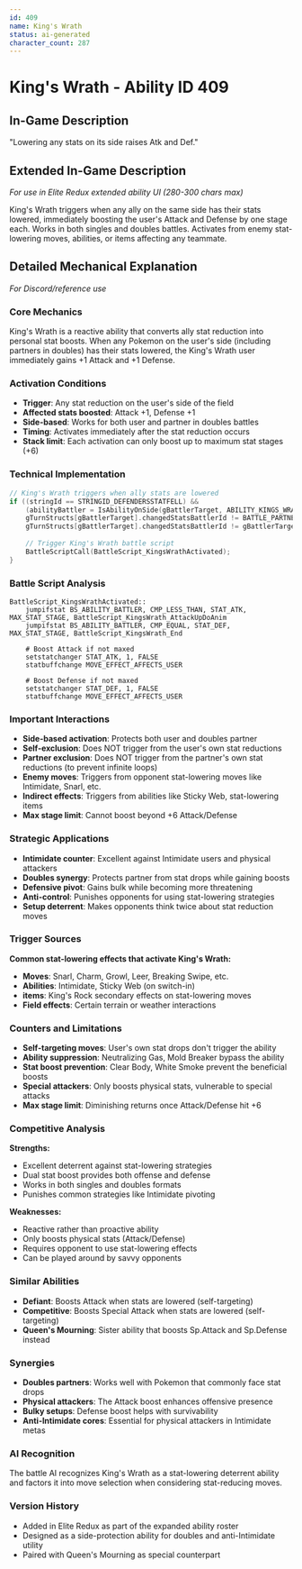 ```yaml
---
id: 409
name: King's Wrath
status: ai-generated
character_count: 287
---
```


# King's Wrath - Ability ID 409

## In-Game Description
"Lowering any stats on its side raises Atk and Def."

## Extended In-Game Description
*For use in Elite Redux extended ability UI (280-300 chars max)*

King's Wrath triggers when any ally on the same side has their stats lowered, immediately boosting the user's Attack and Defense by one stage each. Works in both singles and doubles battles. Activates from enemy stat-lowering moves, abilities, or items affecting any teammate.

## Detailed Mechanical Explanation
*For Discord/reference use*

### Core Mechanics
King's Wrath is a reactive ability that converts ally stat reduction into personal stat boosts. When any Pokemon on the user's side (including partners in doubles) has their stats lowered, the King's Wrath user immediately gains +1 Attack and +1 Defense.

### Activation Conditions
- **Trigger**: Any stat reduction on the user's side of the field
- **Affected stats boosted**: Attack +1, Defense +1
- **Side-based**: Works for both user and partner in doubles battles
- **Timing**: Activates immediately after the stat reduction occurs
- **Stack limit**: Each activation can only boost up to maximum stat stages (+6)

### Technical Implementation
```c
// King's Wrath triggers when ally stats are lowered
if ((stringId == STRINGID_DEFENDERSSTATFELL) && 
    (abilityBattler = IsAbilityOnSide(gBattlerTarget, ABILITY_KINGS_WRATH)) &&
    gTurnStructs[gBattlerTarget].changedStatsBattlerId != BATTLE_PARTNER(gBattlerTarget) &&
    gTurnStructs[gBattlerTarget].changedStatsBattlerId != gBattlerTarget) {
    
    // Trigger King's Wrath battle script
    BattleScriptCall(BattleScript_KingsWrathActivated);
}
```

### Battle Script Analysis
```assembly
BattleScript_KingsWrathActivated::
    jumpifstat BS_ABILITY_BATTLER, CMP_LESS_THAN, STAT_ATK, MAX_STAT_STAGE, BattleScript_KingsWrath_AttackUpDoAnim
    jumpifstat BS_ABILITY_BATTLER, CMP_EQUAL, STAT_DEF, MAX_STAT_STAGE, BattleScript_KingsWrath_End
    
    # Boost Attack if not maxed
    setstatchanger STAT_ATK, 1, FALSE
    statbuffchange MOVE_EFFECT_AFFECTS_USER
    
    # Boost Defense if not maxed  
    setstatchanger STAT_DEF, 1, FALSE
    statbuffchange MOVE_EFFECT_AFFECTS_USER
```

### Important Interactions
- **Side-based activation**: Protects both user and doubles partner
- **Self-exclusion**: Does NOT trigger from the user's own stat reductions
- **Partner exclusion**: Does NOT trigger from the partner's own stat reductions (to prevent infinite loops)
- **Enemy moves**: Triggers from opponent stat-lowering moves like Intimidate, Snarl, etc.
- **Indirect effects**: Triggers from abilities like Sticky Web, stat-lowering items
- **Max stage limit**: Cannot boost beyond +6 Attack/Defense

### Strategic Applications
- **Intimidate counter**: Excellent against Intimidate users and physical attackers
- **Doubles synergy**: Protects partner from stat drops while gaining boosts
- **Defensive pivot**: Gains bulk while becoming more threatening
- **Anti-control**: Punishes opponents for using stat-lowering strategies
- **Setup deterrent**: Makes opponents think twice about stat reduction moves

### Trigger Sources
**Common stat-lowering effects that activate King's Wrath:**
- **Moves**: Snarl, Charm, Growl, Leer, Breaking Swipe, etc.
- **Abilities**: Intimidate, Sticky Web (on switch-in)
- **items**: King's Rock secondary effects on stat-lowering moves
- **Field effects**: Certain terrain or weather interactions

### Counters and Limitations
- **Self-targeting moves**: User's own stat drops don't trigger the ability
- **Ability suppression**: Neutralizing Gas, Mold Breaker bypass the ability
- **Stat boost prevention**: Clear Body, White Smoke prevent the beneficial boosts
- **Special attackers**: Only boosts physical stats, vulnerable to special attacks
- **Max stage limit**: Diminishing returns once Attack/Defense hit +6

### Competitive Analysis
**Strengths:**
- Excellent deterrent against stat-lowering strategies
- Dual stat boost provides both offense and defense
- Works in both singles and doubles formats
- Punishes common strategies like Intimidate pivoting

**Weaknesses:**
- Reactive rather than proactive ability
- Only boosts physical stats (Attack/Defense)
- Requires opponent to use stat-lowering effects
- Can be played around by savvy opponents

### Similar Abilities
- **Defiant**: Boosts Attack when stats are lowered (self-targeting)
- **Competitive**: Boosts Special Attack when stats are lowered (self-targeting)  
- **Queen's Mourning**: Sister ability that boosts Sp.Attack and Sp.Defense instead

### Synergies
- **Doubles partners**: Works well with Pokemon that commonly face stat drops
- **Physical attackers**: The Attack boost enhances offensive presence
- **Bulky setups**: Defense boost helps with survivability
- **Anti-Intimidate cores**: Essential for physical attackers in Intimidate metas

### AI Recognition
The battle AI recognizes King's Wrath as a stat-lowering deterrent ability and factors it into move selection when considering stat-reducing moves.

### Version History
- Added in Elite Redux as part of the expanded ability roster
- Designed as a side-protection ability for doubles and anti-Intimidate utility
- Paired with Queen's Mourning as special counterpart